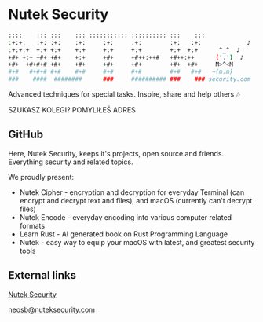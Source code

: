 # Nutek Security

```sh
::::    ::: :::    ::: ::::::::::: :::::::::: :::    :::
:+:+:   :+: :+:    :+:     :+:     :+:        :+:   :+:             ♪
:+:+:+  +:+ +:+    +:+     +:+     +:+        +:+  +:+      ^_^  ♪
+#+ +:+ +#+ +#+    +:+     +#+     +#++:++#   +#++:++      ('.')  ♪
+#+  +#+#+# +#+    +#+     +#+     +#+        +#+  +#+     M>^<M
#+#   #+#+# #+#    #+#     #+#     #+#        #+#   #+#   ~(m.m)
###    ####  ########      ###     ########## ###    ### security.com
```

Advanced techniques for special tasks. Inspire, share and help others 🎶

SZUKASZ KOLEGI? POMYLIŁEŚ ADRES

## GitHub

Here, Nutek Security, keeps it's projects, open source and friends. Everything security and related topics.

We proudly present:

- Nutek Cipher - encryption and decryption for everyday Terminal (can encrypt and decrypt text and files), and macOS (currently can't decrypt files)
- Nutek Encode - everyday encoding into various computer related formats
- Learn Rust - AI generated book on Rust Programming Language
- Nutek - easy way to equip your macOS with latest, and greatest security tools

## External links

[Nutek Security](https://nuteksecurity.com)

[neosb@nuteksecurity.com](mailto:neosb@nuteksecurity.com)
